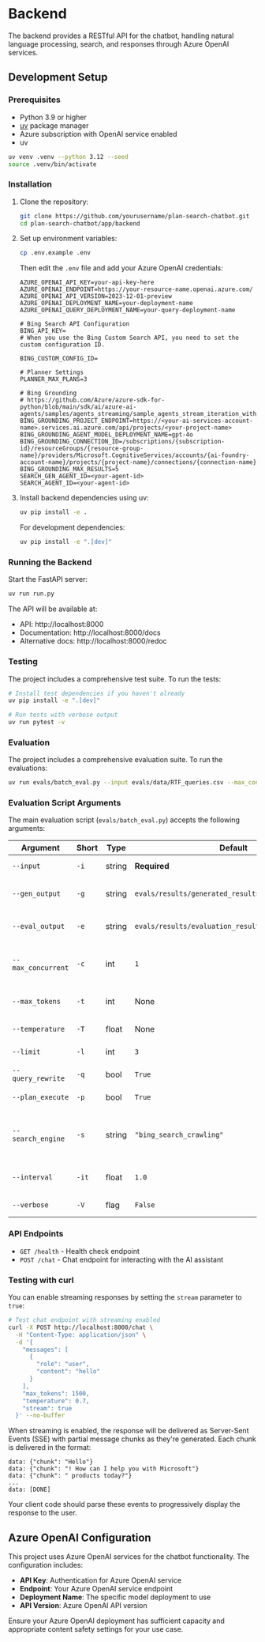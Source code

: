 # Backend

The backend provides a RESTful API for the chatbot, handling natural language processing, search, and responses through Azure OpenAI services.

## Development Setup

### Prerequisites

- Python 3.9 or higher
- [uv](https://github.com/astral-sh/uv) package manager
- Azure subscription with OpenAI service enabled
- uv
```bash
uv venv .venv --python 3.12 --seed
source .venv/bin/activate
```

### Installation

1. Clone the repository:
   ```bash
   git clone https://github.com/yourusername/plan-search-chatbot.git
   cd plan-search-chatbot/app/backend
   ```

2. Set up environment variables:
   ```bash
   cp .env.example .env
   ```
   Then edit the `.env` file and add your Azure OpenAI credentials:
   ```
   AZURE_OPENAI_API_KEY=your-api-key-here
   AZURE_OPENAI_ENDPOINT=https://your-resource-name.openai.azure.com/
   AZURE_OPENAI_API_VERSION=2023-12-01-preview
   AZURE_OPENAI_DEPLOYMENT_NAME=your-deployment-name
   AZURE_OPENAI_QUERY_DEPLOYMENT_NAME=your-query-deployment-name
   
   # Bing Search API Configuration
   BING_API_KEY=
   # When you use the Bing Custom Search API, you need to set the custom configuration ID.
   
   BING_CUSTOM_CONFIG_ID=

   # Planner Settings
   PLANNER_MAX_PLANS=3

   # Bing Grounding
   # https://github.com/Azure/azure-sdk-for-python/blob/main/sdk/ai/azure-ai-agents/samples/agents_streaming/sample_agents_stream_iteration_with_bing_grounding.py
   BING_GROUNDING_PROJECT_ENDPOINT=https://<your-ai-services-account-name>.services.ai.azure.com/api/projects/<your-project-name>
   BING_GROUNDING_AGENT_MODEL_DEPLOYMENT_NAME=gpt-4o
   BING_GROUNDING_CONNECTION_ID=/subscriptions/{subscription-id}/resourceGroups/{resource-group-name}/providers/Microsoft.CognitiveServices/accounts/{ai-foundry-account-name}/projects/{project-name}/connections/{connection-name}
   BING_GROUNDING_MAX_RESULTS=5
   SEARCH_GEN_AGENT_ID=<your-agent-id>
   SEARCH_AGENT_ID=<your-agent-id>

   ```

3. Install backend dependencies using uv:
   ```bash
   uv pip install -e .
   ```
   
   For development dependencies:
   ```bash
   uv pip install -e ".[dev]"
   ```

### Running the Backend

Start the FastAPI server:
```bash
uv run run.py
```

The API will be available at:
- API: http://localhost:8000
- Documentation: http://localhost:8000/docs
- Alternative docs: http://localhost:8000/redoc

### Testing

The project includes a comprehensive test suite. To run the tests:

```bash
# Install test dependencies if you haven't already
uv pip install -e ".[dev]" 

# Run tests with verbose output
uv run pytest -v

```

### Evaluation 

The project includes a comprehensive evaluation suite. To run the evaluations:

```bash
uv run evals/batch_eval.py --input evals/data/RTF_queries.csv --max_concurrent 3 --max_tokens 1500 --query_rewrite true --plan_execute true --search_engine grounding_bing --limit 3

```

### Evaluation Script Arguments

The main evaluation script (`evals/batch_eval.py`) accepts the following arguments:

| Argument                | Short | Type    | Default                                         | Description                                                                                  |
|-------------------------|-------|---------|-------------------------------------------------|----------------------------------------------------------------------------------------------|
| `--input`               | `-i`  | string  | **Required**                                    | Path to the input CSV file containing queries.                                               |
| `--gen_output`          | `-g`  | string  | `evals/results/generated_results_<timestamp>.jsonl`   | Output path for generated responses in JSONL format.                                         |
| `--eval_output`         | `-e`  | string  | `evals/results/evaluation_results_<timestamp>.json`   | Output path for evaluation results in JSON format.                                           |
| `--max_concurrent`      | `-c`  | int     | `1`                                             | Maximum number of concurrent requests during response generation.                            |
| `--max_tokens`          | `-t`  | int     | None                                            | Maximum number of tokens for response generation.                                            |
| `--temperature`         | `-T`  | float   | None                                            | Temperature parameter for response generation.                                               |
| `--limit`               | `-l`  | int     | `3`                                             | Limit on the number of queries to evaluate.                                                  |
| `--query_rewrite`       | `-q`  | bool    | `True`                                          | Enable or disable query rewriting (`true`/`false`).                                          |
| `--plan_execute`        | `-p`  | bool    | `True`                                          | Enable or disable plan execution (`true`/`false`).                                           |
| `--search_engine`       | `-s`  | string  | `"bing_search_crawling"`                        | Search engine to use (`bing_search_crawling`, `bing_grounding_crawling`, `grounding_bing`, `google_search_crawling`). |
| `--interval`            | `-it` | float   | `1.0`                                           | Interval (in seconds) between query executions.                                              |
| `--verbose`             | `-V`  | flag    | `False`                                         | Enable verbose logging for detailed output.                                                  |


### API Endpoints

- `GET /health` - Health check endpoint
- `POST /chat` - Chat endpoint for interacting with the AI assistant

### Testing with curl

You can enable streaming responses by setting the `stream` parameter to `true`:

```bash
# Test chat endpoint with streaming enabled
curl -X POST http://localhost:8000/chat \
  -H "Content-Type: application/json" \
  -d '{
    "messages": [
      {
        "role": "user",
        "content": "hello"
      }
    ],
    "max_tokens": 1500,
    "temperature": 0.7,
    "stream": true
  }' --no-buffer
```

When streaming is enabled, the response will be delivered as Server-Sent Events (SSE) with partial message chunks as they're generated. Each chunk is delivered in the format:

```
data: {"chunk": "Hello"}
data: {"chunk": "! How can I help you with Microsoft"}
data: {"chunk": " products today?"}
...
data: [DONE]
```

Your client code should parse these events to progressively display the response to the user.

## Azure OpenAI Configuration

This project uses Azure OpenAI services for the chatbot functionality. The configuration includes:

- **API Key**: Authentication for Azure OpenAI service
- **Endpoint**: Your Azure OpenAI service endpoint
- **Deployment Name**: The specific model deployment to use
- **API Version**: Azure OpenAI API version

Ensure your Azure OpenAI deployment has sufficient capacity and appropriate content safety settings for your use case.


